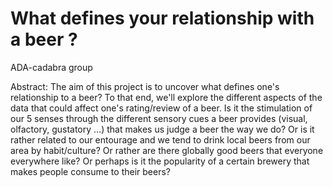 # What defines your relationship with a beer ?
ADA-cadabra group

Abstract:
The aim of this project is to uncover what defines one's relationship to a beer? To that end, we'll explore the different aspects of the data that could affect one's rating/review of a beer. Is it the stimulation of our 5 senses through the different sensory cues a beer provides (visual, olfactory, gustatory ...) that makes us judge a beer the way we do? Or is it rather related to our entourage and we tend to drink local beers from our area by habit/culture? Or rather are there globally good beers that everyone everywhere like? Or perhaps is it the popularity of a certain brewery that makes people consume to their beers?

